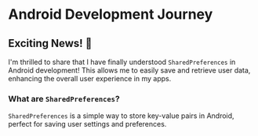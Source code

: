 # Android Development Journey

## Exciting News! 🎉

I'm thrilled to share that I have finally understood `SharedPreferences` in Android development! This allows me to easily save and retrieve user data, enhancing the overall user experience in my apps.

### What are `SharedPreferences`?

`SharedPreferences` is a simple way to store key-value pairs in Android, perfect for saving user settings and preferences.
